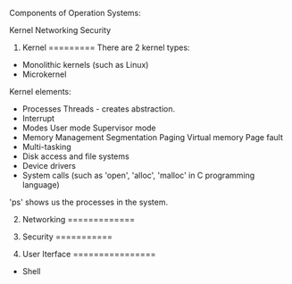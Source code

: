 Components of Operation Systems:

Kernel
Networking
Security



1) Kernel
=========
There are 2 kernel types:
- Monolithic kernels (such as Linux)
- Microkernel 


Kernel elements:
- Processes
	Threads - creates abstraction.
- Interrupt
- Modes
	User mode
	Supervisor mode
- Memory Management
	Segmentation
	Paging
	Virtual memory
	Page fault
- Multi-tasking
- Disk access and file systems
- Device drivers
- System calls (such as 'open', 'alloc', 'malloc' in C programming language)

'ps' shows us the processes in the system.


2) Networking
=============


3) Security
===========

4) User Iterface
================
- Shell
	




